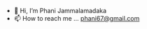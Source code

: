 - 👋 Hi, I’m Phani Jammalamadaka
- 📫 How to reach me ... phani67@gmail.com

<!---
phani67/phani67 is a ✨ special ✨ repository because its `README.md` (this file) appears on your GitHub profile.
You can click the Preview link to take a look at your changes.
--->
